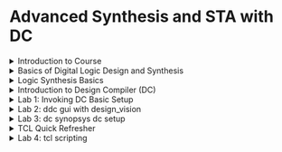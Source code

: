 # Advanced Synthesis and STA with DC

<details>
<summary>Introduction to Course</summary>
<br>
  
## Agenda

![image](https://github.com/user-attachments/assets/465e7ccd-0e4f-49a3-8499-9ac8be780f3b)

## Tools Used

![image](https://github.com/user-attachments/assets/c39fbdc8-eb36-461b-afae-dcfc6a5b533b)

## Prerequisites required

![image](https://github.com/user-attachments/assets/4c74f209-d0e4-4c10-b9fb-1f3ef7c845ec)

## Outcomes of the course

![image](https://github.com/user-attachments/assets/c4630ed1-c4f6-452c-8f39-a79e89545f7a)

</details>

<details>
<summary>Basics of Digital Logic Design and Synthesis</summary>
<br>

![image](https://github.com/user-attachments/assets/6739f061-1dc8-4d20-b09d-ed649f272e4c)

## The specifications are written in Hardware Description Language

![image](https://github.com/user-attachments/assets/c7514fe8-8341-488d-8690-ca332dce3413)

### Every design starts with target specification. This decides the architecture of the chip.

### This specification represented in programming language is the RTL (Register Transfer Logic)

### Example of RTL. It is nothing but a code

![image](https://github.com/user-attachments/assets/3ab0f50f-b4dc-4b00-b811-17e1be156847)

# What is Synthesis?

![image](https://github.com/user-attachments/assets/9133ceaa-a321-438d-8404-a0b80b180d65)

# What is .lib?

![image](https://github.com/user-attachments/assets/a4722537-28b5-409b-9b93-52caa6356201)

# Why different flavours of gate?

![image](https://github.com/user-attachments/assets/d7d91bd4-58b8-486f-9cbc-a04ae6c4a959)

# Why we need Slow cells?

![image](https://github.com/user-attachments/assets/1318fc94-8234-4f5c-8267-17c5f00d8955)

# Faster Cells Vs Slower Cells

![image](https://github.com/user-attachments/assets/0a6cb594-b2e7-4437-b30d-43edfd3eb2cc)

# Selection of Cells

![image](https://github.com/user-attachments/assets/9d6247f9-bd64-4ac0-8394-4447f142ffa0)

# Synthesis

![image](https://github.com/user-attachments/assets/42b0489c-65d5-42c6-bfea-539d6ddb3ea0)

</details>

<details>
<summary>Logic Synthesis Basics</summary>

## Example

![image](https://github.com/user-attachments/assets/21b0683c-e15b-4de5-9d34-ae4e983b1c37)

## Let us find which is the correct implementation with the following standard cell details

![image](https://github.com/user-attachments/assets/b38c534b-7db0-45c3-a519-5f45ec8abac1)

## Comparison of Implementations

![image](https://github.com/user-attachments/assets/eff8e5f2-f0f7-4df1-8b45-b6a779cddd1e)

# Goals of Logic Synthesis

![image](https://github.com/user-attachments/assets/c3ad1d35-9ca8-4fe0-b92f-2d9d22deaf33)

![image](https://github.com/user-attachments/assets/be39e294-bdab-4897-8164-9e032cae0d42)

</details>

<details>
<summary>Introduction to Design Compiler (DC)</summary>
<br>

## What is DC?

![image](https://github.com/user-attachments/assets/e92a467a-219b-46cb-8373-928c9be94d6a)

## Common Terminologies associated with DC

![image](https://github.com/user-attachments/assets/09f82b5c-7095-4f9b-9807-af1876a47fc6)

## Synopsys Design Constraints (SDC)

![image](https://github.com/user-attachments/assets/0b50a80d-5dc5-4788-8a8e-48fd4bd6990b)

# DC Setup

![image](https://github.com/user-attachments/assets/6e16877b-3593-430c-acb3-5fa1075753b6)

# Implementation flow of ASIC ----> Steps in converting RTL to the Physical database(GDS)

![image](https://github.com/user-attachments/assets/d757a911-6e08-4b7c-bdcc-76d507e668f2)

# DC Synthesis Flow

![image](https://github.com/user-attachments/assets/e68dc3ba-3c2b-4fce-9f80-14a307d63495)

</details>

<details>
<summary>Lab 1: Invoking DC Basic Setup</summary>
<br>

## Understanding sky130_fd_sc_hd__tt_025c_1v80.lib
![image](https://github.com/user-attachments/assets/e900066f-0dac-4371-90ad-7f820b422a13)

## Invoke DC using the commands

* csh
* dc_shell

![image](https://github.com/user-attachments/assets/61c0ae0f-ff85-419a-accf-af0c8afa4e07)

![image](https://github.com/user-attachments/assets/8f44d2dd-5e77-4708-8a80-3aeeb07bd659)

![image](https://github.com/user-attachments/assets/df5924af-1e57-4e8d-8339-5ac1ef458f01)

## Example

```
module lab1_flop_with_en ( input res , input clk , input d , input en , output reg q);
always @ (posedge clk , posedge res)
begin
	if(res)
		q <= 1'b0;
	else if(en)
		q <= d;	
end
endmodule

![image](https://github.com/user-attachments/assets/53a0aea5-5ec6-4129-8bda-e7e073fdf8a5)


```
read_verilog
![image](https://github.com/user-attachments/assets/11473abd-6c3e-4dfa-b3db-5b5a99026130)

write_verilog: write -f verilog -out lab1_net.v

![image](https://github.com/user-attachments/assets/a4d0db8f-a370-482b-840e-c3fafce2c2e0)

gtech library: Virtual library in DC to understand the design

![image](https://github.com/user-attachments/assets/be1f077a-d9d0-46a5-8a64-d1c10ce0ed3e)

read the library as: read_db sky130RTLDesignAndSynthesisWorkshop/DC_Workshop/lib/sky130_fd_sc_hd__tt_025c_1v80.db

![image](https://github.com/user-attachments/assets/6317961b-0820-46e7-8827-8b2b1845d5bb)

set target_library /home/vijayalaxmi/sky130RTLDesignAndSynthesisWorkshop/DC_WORKSHOP/lib/sky130_fd_sc_hd__tt_025C_1v80.db

set link_library {* /home/vijayalaxmi/sky130RTLDesignAndSynthesisWorkshop/DC_WORKSHOP/lib/sky130_fd_sc_hd__tt_025C_1v80.db} (here * signifies libraries in DC memory)

Syntax to link library 

![image](https://github.com/user-attachments/assets/81f2005c-1cbf-4943-bff8-43adf9c9a411)

link

![image](https://github.com/user-attachments/assets/7261fce0-050d-4b4b-863a-5eabc838a743)

compile

![image](https://github.com/user-attachments/assets/5fe5c24e-d4a1-49cd-bdf4-4f41612b4852)



</details>


<details>
<summary>Lab 2: ddc gui with design_vision</summary>
<br>

## 

</details>

<details>
<summary>Lab 3: dc synopsys dc setup</summary>
<br>

## 

</details>

<details>
<summary>TCL Quick Refresher</summary>
<br>

## Set
#### For set $ is not used.
  
![image](https://github.com/user-attachments/assets/aeea0bc9-3618-4422-94a7-9e4630a91faa)

## Conditional Statements
#### Note: Strictly follow the syntax to avoid errors
##### if statement
  
![image](https://github.com/user-attachments/assets/41f23848-58cd-4511-8b1a-d69c5c98fcec)

##### while statement
![image](https://github.com/user-attachments/assets/e9986d69-ba64-476d-a4bd-a174c4b7d836)

##### for loop
![image](https://github.com/user-attachments/assets/4fdf1c9a-e2b0-44bb-b88d-fc55369b44e6)

##### foreach: General TCL statement/command
![image](https://github.com/user-attachments/assets/6a4840c8-a710-41b0-8866-dd93a90f1385)

##### DC specific command
![image](https://github.com/user-attachments/assets/318fb6c8-32ee-408c-b83b-64a1f3d0b33d)

</details>


<details>
<summary>Lab 4: tcl scripting</summary>
<br>

## 

</details>










